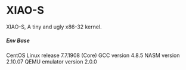 # XIAO-S
XIAO-S, A tiny and ugly x86-32 kernel.

##### Env Base
CentOS Linux release 7.7.1908 (Core)
GCC version 4.8.5 
NASM version 2.10.07
QEMU emulator version 2.0.0
